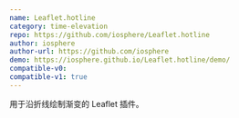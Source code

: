 ```yaml
---
name: Leaflet.hotline
category: time-elevation
repo: https://github.com/iosphere/Leaflet.hotline
author: iosphere
author-url: https://github.com/iosphere
demo: https://iosphere.github.io/Leaflet.hotline/demo/
compatible-v0:
compatible-v1: true
---
```


用于沿折线绘制渐变的 Leaflet 插件。
